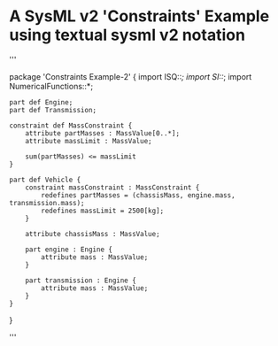 # A SysML v2 'Constraints' Example using textual sysml v2 notation

'''

package 'Constraints Example-2' {
	import ISQ::*;
	import SI::*;
	import NumericalFunctions::*;
	
	part def Engine;
	part def Transmission;
	
	constraint def MassConstraint {
		attribute partMasses : MassValue[0..*];
		attribute massLimit : MassValue;
			
		sum(partMasses) <= massLimit
	}
	
	part def Vehicle {
		constraint massConstraint : MassConstraint {
			redefines partMasses = (chassisMass, engine.mass, transmission.mass);
			redefines massLimit = 2500[kg];
		}
		
		attribute chassisMass : MassValue;
		
		part engine : Engine {
			attribute mass : MassValue;
		}
		
		part transmission : Engine {
			attribute mass : MassValue;
		}
	}
}

'''
